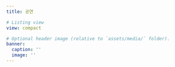 ```yaml
---
title: 공연

# Listing view
view: compact

# Optional header image (relative to `assets/media/` folder).
banner:
  caption: ''
  image: ''
---
```


